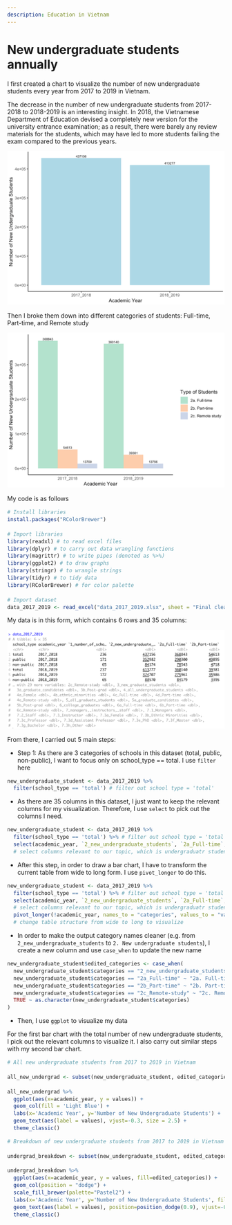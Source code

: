 ```yaml
---
description: Education in Vietnam
---
```


# New undergraduate students annually

I first created a chart to visualize the number of new undergraduate students every year from 2017 to 2019 in Vietnam. 

The decrease in the number of new undergraduate students from 2017-2018 to 2018-2019 is an interesting insight. In 2018, the Vietnamese Department of Education devised a completely new version for the university entrance examination; as a result, there were barely any review materials for the students, which may have led to more students failing the exam compared to the previous years. 

![Total number of New Undergraduate Students from 2017 to 2019 in Vietnam](../.gitbook/assets/screen-shot-2021-07-31-at-11.51.26-am.png)

Then I broke them down into different categories of students: Full-time, Part-time, and Remote study

![](../.gitbook/assets/screen-shot-2021-07-31-at-12.04.09-pm.png)

My code is as follows

```r
# Install libraries
install.packages("RColorBrewer")

# Import libraries
library(readxl) # to read excel files
library(dplyr) # to carry out data wrangling functions
library(magrittr) # to write pipes (denoted as %>%)
library(ggplot2) # to draw graphs
library(stringr) # to wrangle strings
library(tidyr) # to tidy data
library(RColorBrewer) # for color palette

# Import dataset
data_2017_2019 <- read_excel("data_2017_2019.xlsx", sheet = "Final clean data")
```

My data is in this form, which contains 6 rows and 35 columns: 

![](../.gitbook/assets/screen-shot-2021-07-31-at-5.01.54-pm.png)

From there, I carried out 5 main steps:

* Step 1: As there are 3 categories of schools in this dataset \(total, public, non-public\), I want to focus only on school\_type == total. I use `filter` here

```r
new_undergraduate_student <- data_2017_2019 %>% 
  filter(school_type == 'total') # filter out school type = 'total'
```

* As there are 35 columns in this dataset, I just want to keep the relevant columns for my visualization. Therefore, I use `select` to pick out the columns I need. 

```r
new_undergraduate_student <- data_2017_2019 %>% 
  filter(school_type == 'total') %>% # filter out school type = 'total'
  select(academic_year, `2_new_undergraduate_students`, `2a_Full-time`, `2b_Part-time`, `2c_Remote-study`) 
  # select columns relevant to our topic, which is undergraduatr student here
```

* After this step, in order to draw a bar chart, I have to transform the current table from wide to long form. I use `pivot_longer` to do this. 

```r
new_undergraduate_student <- data_2017_2019 %>% 
  filter(school_type == 'total') %>% # filter out school type = 'total'
  select(academic_year, `2_new_undergraduate_students`, `2a_Full-time`, `2b_Part-time`, `2c_Remote-study`) %>% 
  # select columns relevant to our topic, which is undergraduatr student here
  pivot_longer(!academic_year, names_to = "categories", values_to = "values") 
  # change table structure from wide to long to visualize
```

* In order to make the output category names cleaner \(e.g. from `2_new_undergraduate_students` to `2. New undergraduate students`\), I create a new column and use `case_when` to update the new name

```r
new_undergraduate_student$edited_categories <- case_when(
  new_undergraduate_student$categories == "2_new_undergraduate_students" ~ "2. New undergraduate students",
  new_undergraduate_student$categories == "2a_Full-time" ~ "2a. Full-time",
  new_undergraduate_student$categories == "2b_Part-time" ~ "2b. Part-time",
  new_undergraduate_student$categories == "2c_Remote-study" ~ "2c. Remote study",
  TRUE ~ as.character(new_undergraduate_student$categories)
)
```

* Then, I use `ggplot` to visualize my data

For the first bar chart with the total number of new undergraduate students, I pick out the relevant columns to visualize it. I also carry out similar steps with my second bar chart. 

```r
# All new undergraduate students from 2017 to 2019 in Vietnam

all_new_undergrad <- subset(new_undergraduate_student, edited_categories == "2. New undergraduate students")

all_new_undergrad %>% 
  ggplot(aes(x=academic_year, y = values)) + 
  geom_col(fill = 'Light Blue') +
  labs(x='Academic Year', y='Number of New Undergraduate Students') + 
  geom_text(aes(label = values), vjust=-0.3, size = 2.5) + 
  theme_classic()
```

```r
# Breakdown of new undergraduate students from 2017 to 2019 in Vietnam

undergrad_breakdown <- subset(new_undergraduate_student, edited_categories != "2. New undergraduate students")

undergrad_breakdown %>% 
  ggplot(aes(x=academic_year, y = values, fill=edited_categories)) + 
  geom_col(position = "dodge") +
  scale_fill_brewer(palette="Pastel2") +
  labs(x='Academic Year', y='Number of New Undergraduate Students', fill = 'Type of Students') + 
  geom_text(aes(label = values), position=position_dodge(0.9), vjust=-0.3, size = 2.5) + 
  theme_classic()
```



